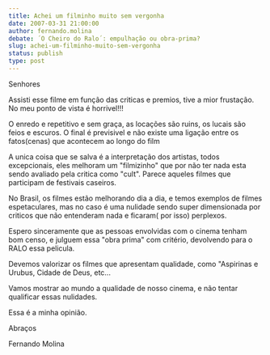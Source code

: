 ```yaml
---
title: Achei um filminho muito sem vergonha
date: 2007-03-31 21:00:00
author: fernando.molina
debate: ´O Cheiro do Ralo´: empulhação ou obra-prima?
slug: achei-um-filminho-muito-sem-vergonha
status: publish 
type: post
---
```


Senhores  

Assisti esse filme em função das criticas e premios, tive a mior frustação. No meu ponto de vista é horrivel!!!  

O enredo e repetitivo e sem graça, as locações são ruins, os lucais são feios e escuros. O final é previsivel e não existe uma ligação entre os fatos(cenas) que acontecem ao longo do film  

A unica coisa que se salva é a interpretação dos artistas, todos excepcionais, eles melhoram um "filmizinho" que por não ter nada esta sendo avaliado pela critica como "cult". Parece aqueles filmes que participam de festivais caseiros.  

No Brasil, os filmes estão melhorando dia a dia, e temos exemplos de filmes espetaculares, mas no caso é uma nulidade sendo super dimensionada por criticos que não entenderam nada e ficaram( por isso) perplexos.  

Espero sinceramente que as pessoas envolvidas com o cinema tenham bom censo, e julguem essa "obra prima" com critério, devolvendo para o RALO essa pelicula.   

Devemos valorizar os filmes que apresentam qualidade, como "Aspirinas e Urubus, Cidade de Deus, etc...  

Vamos mostrar ao mundo a qualidade de nosso cinema, e não tentar qualificar essas nulidades.  

  

Essa é a minha opinião.  

Abraços  

Fernando Molina

